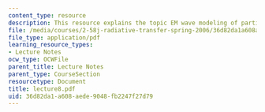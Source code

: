 ```yaml
---
content_type: resource
description: This resource explains the topic EM wave modeling of particles.
file: /media/courses/2-58j-radiative-transfer-spring-2006/36d82da1a608aede9048fb2247f27d79_lecture8.pdf
file_type: application/pdf
learning_resource_types:
- Lecture Notes
ocw_type: OCWFile
parent_title: Lecture Notes
parent_type: CourseSection
resourcetype: Document
title: lecture8.pdf
uid: 36d82da1-a608-aede-9048-fb2247f27d79
---
```

